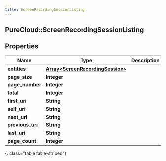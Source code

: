 ```yaml
---
title: ScreenRecordingSessionListing
---
```

## PureCloud::ScreenRecordingSessionListing

## Properties

|Name | Type | Description | Notes|
|------------ | ------------- | ------------- | -------------|
| **entities** | [**Array&lt;ScreenRecordingSession&gt;**](ScreenRecordingSession.html) |  | [optional] |
| **page_size** | **Integer** |  | [optional] |
| **page_number** | **Integer** |  | [optional] |
| **total** | **Integer** |  | [optional] |
| **first_uri** | **String** |  | [optional] |
| **self_uri** | **String** |  | [optional] |
| **next_uri** | **String** |  | [optional] |
| **previous_uri** | **String** |  | [optional] |
| **last_uri** | **String** |  | [optional] |
| **page_count** | **Integer** |  | [optional] |
{: class="table table-striped"}



